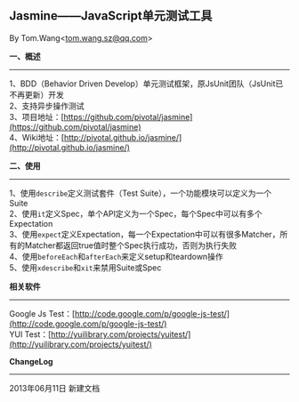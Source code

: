 ## Jasmine——JavaScript单元测试工具 ##
By Tom.Wang<[tom.wang.sz@qq.com](mailto://tom.wang.sz@qq.com)\>  

**一、概述**

----------
1、BDD（Behavior Driven Develop）单元测试框架，原JsUnit团队（JsUnit已不再更新）开发  
2、支持异步操作测试  
3、项目地址：[https://github.com/pivotal/jasmine](https://github.com/pivotal/jasmine)  
4、Wiki地址：[http://pivotal.github.io/jasmine/](http://pivotal.github.io/jasmine/)  

**二、使用**

----------
1、使用`describe`定义测试套件（Test Suite），一个功能模块可以定义为一个Suite  
2、使用`it`定义Spec，单个API定义为一个Spec，每个Spec中可以有多个Expectation  
3、使用`expect`定义Expectation，每一个Expectation中可以有很多Matcher，所有的Matcher都返回true值时整个Spec执行成功，否则为执行失败  
4、使用`beforeEach`和`afterEach`来定义setup和teardown操作  
5、使用`xdescribe`和`xit`来禁用Suite或Spec  

**相关软件**

----------
Google Js Test：[http://code.google.com/p/google-js-test/](http://code.google.com/p/google-js-test/)  
YUI Test：[http://yuilibrary.com/projects/yuitest/](http://yuilibrary.com/projects/yuitest/)  

**ChangeLog**

----------
2013年06月11日 新建文档